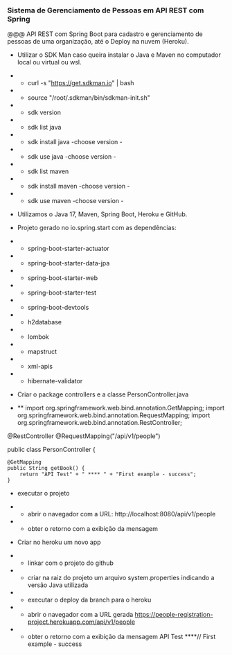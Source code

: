 ### Sistema de Gerenciamento de Pessoas em API REST com Spring

@@@ API REST com Spring Boot para cadastro e gerenciamento de pessoas de uma organização, até o Deploy na nuvem (Heroku).

* Utilizar o SDK Man caso queira instalar o Java e Maven no computador local ou virtual ou wsl.
* * curl -s "https://get.sdkman.io" | bash
* * source "/root/.sdkman/bin/sdkman-init.sh"
* * sdk version
* * sdk list java
* * sdk install java -choose version -
* * sdk use java -choose version -
* * sdk list maven
* * sdk install maven -choose version -
* * sdk use maven -choose version -

* Utilizamos o Java 17, Maven, Spring Boot, Heroku e GitHub.

* Projeto gerado no io.spring.start com as dependências:
* * spring-boot-starter-actuator
* * spring-boot-starter-data-jpa
* * spring-boot-starter-web
* * spring-boot-starter-test
* * spring-boot-devtools
* * h2database
* * lombok
* * mapstruct
* * xml-apis
* * hibernate-validator

* Criar o package controllers e a classe PersonController.java
* ** import org.springframework.web.bind.annotation.GetMapping;
import org.springframework.web.bind.annotation.RequestMapping;
import org.springframework.web.bind.annotation.RestController;

@RestController
@RequestMapping("/api/v1/people")

public class PersonController {

    @GetMapping
    public String getBook() {
        return "API Test" + " **** " + "First example - success";
    }
    
* executar o projeto
* *  abrir o navegador com a URL: http://localhost:8080/api/v1/people
* *  obter o retorno com a exibição da mensagem

* Criar no heroku um novo app
* * linkar com o projeto do github
* * criar na raiz do projeto um arquivo system.properties indicando a versão Java utilizada
* * executar o deploy da branch para o heroku
* * abrir o navegador com a URL gerada
    https://people-registration-project.herokuapp.com/api/v1/people
* * obter o retorno com a exibição da mensagem
    API Test ****// First example - success
    
    


